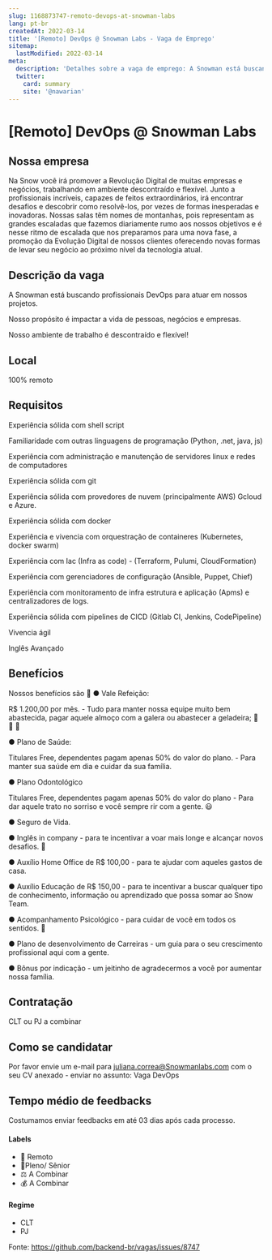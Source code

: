 ```yaml
---
slug: 1168873747-remoto-devops-at-snowman-labs
lang: pt-br
createdAt: 2022-03-14
title: '[Remoto] DevOps @ Snowman Labs - Vaga de Emprego'
sitemap:
  lastModified: 2022-03-14
meta:
  description: 'Detalhes sobre a vaga de emprego: A Snowman está buscando profissionais DevOps para atuar em nossos projetos. Nosso propósito é impactar a vida de pessoas, negócios e empresas. Nosso ambiente de trabalho é descontraído e flexível!'
  twitter:
    card: summary
    site: '@nawarian'
---
```


# [Remoto] DevOps @ Snowman Labs

## Nossa empresa

Na Snow você irá promover a Revolução Digital de muitas empresas e negócios, trabalhando em ambiente descontraído e flexível. Junto a profissionais incríveis, capazes de feitos extraordinários, irá encontrar desafios e descobrir como resolvê-los, por vezes de formas inesperadas e inovadoras. Nossas salas têm nomes de montanhas, pois representam as grandes escaladas que fazemos diariamente rumo aos nossos objetivos e é nesse ritmo de escalada que nos preparamos para uma nova fase, a promoção da Evolução Digital de nossos clientes oferecendo novas formas de levar seu negócio ao próximo nível da tecnologia atual.

## Descrição da vaga

A Snowman está buscando profissionais DevOps para atuar em nossos projetos.

Nosso propósito é impactar a vida de pessoas, negócios e empresas.

Nosso ambiente de trabalho é descontraído e flexível!

## Local

100% remoto

## Requisitos

Experiência sólida com shell script

Familiaridade com outras linguagens de programação (Python, .net, java, js)

Experiência com administração e manutenção de servidores linux e redes de computadores 

Experiência sólida com git

Experiência sólida com provedores de nuvem (principalmente AWS) Gcloud e Azure.

Experiência sólida com docker

Experiência e vivencia com orquestração de containeres (Kubernetes, docker swarm)

Experiência com Iac (Infra as code) - (Terraform, Pulumi, CloudFormation)

Experiência com gerenciadores de configuração (Ansible, Puppet, Chief)

Experiência com monitoramento de infra estrutura e aplicação (Apms) e centralizadores de logs.

Experiência sólida com pipelines de CICD (Gitlab CI, Jenkins, CodePipeline)

Vivencia ágil

Inglês Avançado

## Benefícios

Nossos benefícios são 💙
● Vale Refeição:

R$ 1.200,00 por mês. - Tudo para manter nossa equipe muito bem abastecida, pagar aquele almoço com a galera ou abastecer a geladeira; 🍔 🍟 🧁

● Plano de Saúde:

Titulares Free, dependentes pagam apenas 50% do valor do plano. - Para manter sua saúde em dia e cuidar da sua família. 

● Plano Odontológico

Titulares Free, dependentes pagam apenas 50% do valor do plano - Para dar aquele trato no sorriso e você sempre rir com a gente. 😃

● Seguro de Vida. 

● Inglês in company - para te incentivar a voar mais longe e alcançar novos desafios. 🚀

● Auxílio Home Office de R$ 100,00 - para te ajudar com aqueles gastos de casa. 

● Auxílio Educação de R$ 150,00 - para te incentivar a buscar qualquer tipo de conhecimento, informação ou aprendizado que possa somar ao Snow Team. 

● Acompanhamento Psicológico - para cuidar de você em todos os sentidos. 🥰

● Plano de desenvolvimento de Carreiras - um guia para o seu crescimento profissional aqui com a gente.

● Bônus por indicação - um jeitinho de agradecermos a você por aumentar nossa família.

## Contratação

CLT ou PJ  a combinar

## Como se candidatar

Por favor envie um e-mail para juliana.correa@Snowmanlabs.com com o seu CV anexado - enviar no assunto: Vaga DevOps

## Tempo médio de feedbacks

Costumamos enviar feedbacks em até 03 dias após cada processo.


#### Labels
- 🏢 Remoto
- 👴Pleno/ Sênior
- ⚖️ A Combinar
- 💰 A Combinar

#### Regime
- CLT
- PJ


Fonte: https://github.com/backend-br/vagas/issues/8747